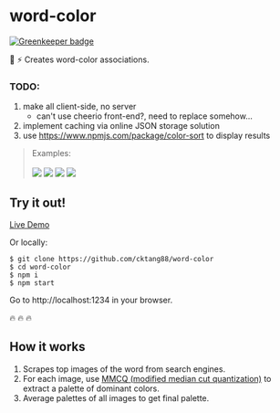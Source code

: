 # word-color

[![Greenkeeper badge](https://badges.greenkeeper.io/cktang88/word-color.svg)](https://greenkeeper.io/)

:art: :zap: Creates word-color associations.

### TODO:
1. make all client-side, no server
    - can't use cheerio front-end?, need to replace somehow...
2. implement caching via online JSON storage solution
3. use https://www.npmjs.com/package/color-sort to display results



> Examples:
<br></br>
<img src='/pics/_camoflage.PNG'></img>
<img src='/pics/_coconut.PNG'></img>
<img src='pics/_trophy.PNG'></img>
<img src='pics/_usflag.PNG'></img>

## Try it out!
[Live Demo](https://wordcolor.netlify.com/)

Or locally:
```
$ git clone https://github.com/cktang88/word-color
$ cd word-color
$ npm i
$ npm start
```
Go to http://localhost:1234 in your browser.

:fire: :fire: :fire:

## How it works

1. Scrapes top images of the word from search engines.
2. For each image, use [MMCQ (modified median cut quantization)](https://en.wikipedia.org/wiki/Median_cut) to extract a palette of dominant colors.
3. Average palettes of all images to get final palette.